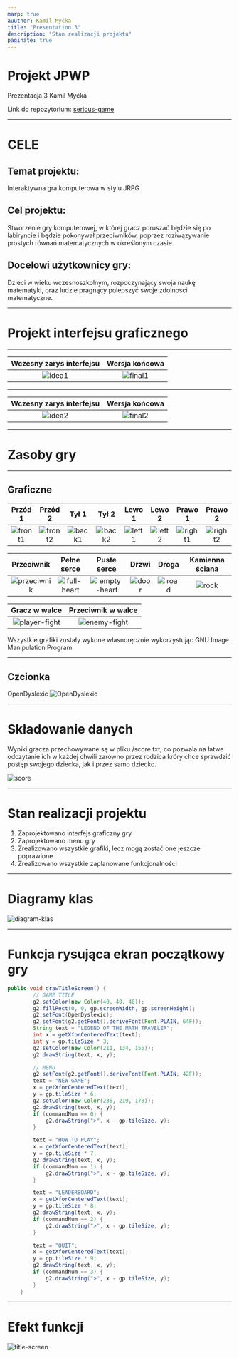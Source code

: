 ```yaml
---
marp: true
auuthor: Kamil Myćka
title: "Presentation 3"
description: "Stan realizacji projektu"
paginate: true
---
```


# Projekt JPWP
Prezentacja 3
Kamil Myćka

Link do repozytorium: [serious-game](https://github.com/Mordimmer/serious-game.git)

---

# CELE

## Temat projektu:
Interaktywna gra komputerowa w stylu JRPG

## Cel projektu:
Stworzenie gry komputerowej, w której gracz poruszać będzie się po labiryncie i będzie pokonywał przeciwników, poprzez roziwązywanie prostych równań matematycznych w określonym czasie. 

## Docelowi użytkownicy gry: 
Dzieci w wieku wczesnoszkolnym, rozpoczynający swoja naukę matematyki, oraz ludzie pragnący polepszyć swoje zdolności matematyczne.

---

# Projekt interfejsu graficznego

---

Wczesny zarys interfejsu | Wersja końcowa
:-------------------------:|:-------------------------:
![idea1](Pictures/early-game-idea1.png) | ![final1](Pictures/final-fight.png)

---

Wczesny zarys interfejsu | Wersja końcowa
:-------------------------:|:-------------------------:
![idea2](Pictures/early-game-idea2.png) | ![final2](Pictures/final-map.png)

---

# Zasoby gry

---

## Graficzne

Przód 1 | Przód 2 | Tył 1 | Tył 2 | Lewo 1 | Lewo 2 | Prawo 1 | Prawo 2
:-----:|:------:|:-----:|:-----:|:-----:|:-----:|:------:|:------:
![front1](game/src/entity/res/pc-front-1.png)|![front2](game/src/entity/res/pc-front-2.png)|![back1](game/src/entity/res/pc-back-1.png)|![back2](game/src/entity/res/pc-back-2.png)|![left1](game/src/entity/res/pc-left-1.png)|![left2](game/src/entity/res/pc-left-2.png)|![right1](game/src/entity/res/pc-right-1.png)|![right2](game/src/entity/res/pc-right-2.png)  

Przeciwnik |Pełne serce | Puste serce | Drzwi | Droga | Kamienna ściana
:-----:|:-----:|:------:|:------:|:------:|:------:
![przeciwnik](game/src/object/res/enemy-front-1.png)|![full-heart](game/src/object/heart.png)|![empty-heart](game/src/object/heart-empty.png)|![door](game/src/object/res/door.png)|![road](game/src/tile/res/road.png)|![rock](game/src/tile/res/rock.png)

Gracz w walce | Przeciwnik w walce
:-----:|:-----:
![player-fight](game/src/main/pc-front.png)|![enemy-fight](game/src/main/enemy-front.png)

Wszystkie grafiki zostały wykone własnoręcznie wykorzystując GNU Image Manipulation Program.


---

## Czcionka

OpenDyslexic
![OpenDyslexic](Pictures/font.png)

---

# Składowanie danych

Wyniki gracza przechowywane są w pliku /score.txt, co pozwala na łatwe odczytanie ich w każdej chwili zarówno przez rodzica króry chce sprawdzić postęp swojego dziecka, jak i przez samo dziecko.

![score](Pictures/score.png)

--- 

# Stan realizacji projektu
1. Zaprojektowano interfejs graficzny gry
2. Zaprojektowano menu gry
3. Zrealizowano wszystkie grafiki, lecz mogą zostać one jeszcze poprawione
4. Zrealizowano wszystkie zaplanowane funkcjonalności

---

# Diagramy klas
![diagram-klas](Pictures/diagram-klas.jpg)

---

# Funkcja rysująca ekran początkowy gry


```java
public void drawTitleScreen() {
        // GAME TITLE
        g2.setColor(new Color(40, 40, 40));
        g2.fillRect(0, 0, gp.screenWidth, gp.screenHeight);
        g2.setFont(OpenDyslexic);
        g2.setFont(g2.getFont().deriveFont(Font.PLAIN, 64F));
        String text = "LEGEND OF THE MATH TRAVELER";
        int x = getXforCenteredText(text);
        int y = gp.tileSize * 3;
        g2.setColor(new Color(211, 134, 155));
        g2.drawString(text, x, y);

        // MENU
        g2.setFont(g2.getFont().deriveFont(Font.PLAIN, 42F));
        text = "NEW GAME";
        x = getXforCenteredText(text);
        y = gp.tileSize * 6;
        g2.setColor(new Color(235, 219, 178));
        g2.drawString(text, x, y);
        if (commandNum == 0) {
            g2.drawString(">", x - gp.tileSize, y);
        }

        text = "HOW TO PLAY";
        x = getXforCenteredText(text);
        y = gp.tileSize * 7;
        g2.drawString(text, x, y);
        if (commandNum == 1) {
            g2.drawString(">", x - gp.tileSize, y);
        }

        text = "LEADERBOARD";
        x = getXforCenteredText(text);
        y = gp.tileSize * 8;
        g2.drawString(text, x, y);
        if (commandNum == 2) {
            g2.drawString(">", x - gp.tileSize, y);
        }

        text = "QUIT";
        x = getXforCenteredText(text);
        y = gp.tileSize * 9;
        g2.drawString(text, x, y);
        if (commandNum == 3) {
            g2.drawString(">", x - gp.tileSize, y);
        }
    }
```

---

# Efekt funkcji

![title-screen](Pictures/title-screen.png)